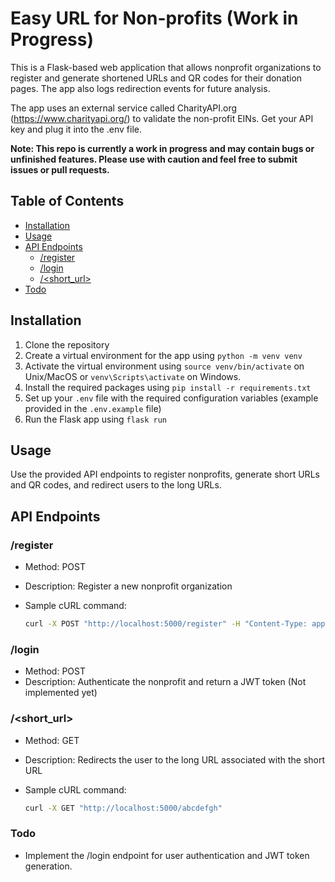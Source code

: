 # Easy URL for Non-profits (Work in Progress)

This is a Flask-based web application that allows nonprofit organizations to register and generate shortened URLs and QR codes for their donation pages. The app also logs redirection events for future analysis.

The app uses an external service called CharityAPI.org (https://www.charityapi.org/) to validate the non-profit EINs. Get your API key and plug it into the .env file.

**Note: This repo is currently a work in progress and may contain bugs or unfinished features. Please use with caution and feel free to submit issues or pull requests.**

## Table of Contents

- [Installation](#installation)
- [Usage](#usage)
- [API Endpoints](#api-endpoints)
  - [/register](#register)
  - [/login](#login)
  - [/<short_url>](#short_url)
- [Todo](#todo)

## Installation

1. Clone the repository
2. Create a virtual environment for the app using `python -m venv venv`
3. Activate the virtual environment using `source venv/bin/activate` on Unix/MacOS or `venv\Scripts\activate` on Windows.
4. Install the required packages using `pip install -r requirements.txt`
5. Set up your `.env` file with the required configuration variables (example provided in the `.env.example` file)
6. Run the Flask app using `flask run`


## Usage

Use the provided API endpoints to register nonprofits, generate short URLs and QR codes, and redirect users to the long URLs.

## API Endpoints

### /register

- Method: POST
- Description: Register a new nonprofit organization
- Sample cURL command:

  ```bash
  curl -X POST "http://localhost:5000/register" -H "Content-Type: application/json" -d '{"name": "Test Nonprofit", "email": "test@example.com", "password": "test_password", "long_url": "https://example.com/donate", "ein": "12-3456789"}'
  ```

### /login

- Method: POST
- Description: Authenticate the nonprofit and return a JWT token (Not implemented yet)

### /<short_url>

- Method: GET
- Description: Redirects the user to the long URL associated with the short URL
- Sample cURL command:

  ```bash
  curl -X GET "http://localhost:5000/abcdefgh"
  ```

### Todo
- Implement the /login endpoint for user authentication and JWT token generation.

